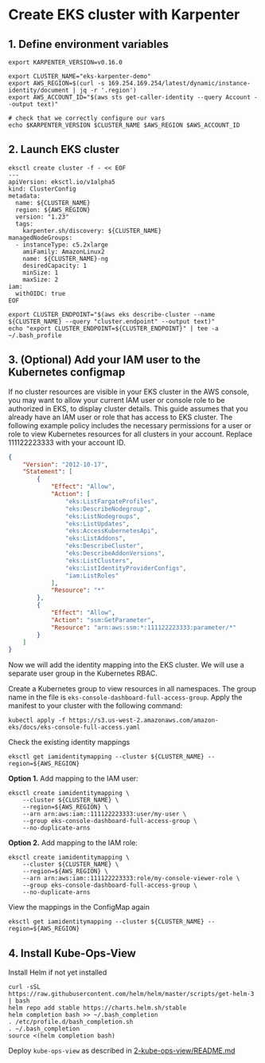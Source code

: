 # Create EKS cluster with Karpenter

## 1. Define environment variables
```
export KARPENTER_VERSION=v0.16.0

export CLUSTER_NAME="eks-karpenter-demo"
export AWS_REGION=$(curl -s 169.254.169.254/latest/dynamic/instance-identity/document | jq -r '.region')
export AWS_ACCOUNT_ID="$(aws sts get-caller-identity --query Account --output text)"

# check that we correctly configure our vars
echo $KARPENTER_VERSION $CLUSTER_NAME $AWS_REGION $AWS_ACCOUNT_ID
```

## 2. Launch EKS cluster
```
eksctl create cluster -f - << EOF
---
apiVersion: eksctl.io/v1alpha5
kind: ClusterConfig
metadata:
  name: ${CLUSTER_NAME}
  region: ${AWS_REGION}
  version: "1.23"
  tags:
    karpenter.sh/discovery: ${CLUSTER_NAME}
managedNodeGroups:
  - instanceType: c5.2xlarge
    amiFamily: AmazonLinux2
    name: ${CLUSTER_NAME}-ng
    desiredCapacity: 1
    minSize: 1
    maxSize: 2
iam:
  withOIDC: true
EOF

export CLUSTER_ENDPOINT="$(aws eks describe-cluster --name ${CLUSTER_NAME} --query "cluster.endpoint" --output text)"
echo "export CLUSTER_ENDPOINT=${CLUSTER_ENDPOINT}" | tee -a ~/.bash_profile
```

## 3. (Optional) Add your IAM user to the Kubernetes configmap
If no cluster resources are visible in your EKS cluster in the AWS console, you may want to allow your current IAM user or console role to be authorized in EKS, to display cluster details. 
This guide assumes that you already have an IAM user or role that has access to EKS cluster. The following example policy includes the necessary permissions for a user or role to view Kubernetes resources for all clusters in your account. Replace 111122223333 with your account ID.
```json
{
    "Version": "2012-10-17",
    "Statement": [
        {
            "Effect": "Allow",
            "Action": [
                "eks:ListFargateProfiles",
                "eks:DescribeNodegroup",
                "eks:ListNodegroups",
                "eks:ListUpdates",
                "eks:AccessKubernetesApi",
                "eks:ListAddons",
                "eks:DescribeCluster",
                "eks:DescribeAddonVersions",
                "eks:ListClusters",
                "eks:ListIdentityProviderConfigs",
                "iam:ListRoles"
            ],
            "Resource": "*"
        },
        {
            "Effect": "Allow",
            "Action": "ssm:GetParameter",
            "Resource": "arn:aws:ssm:*:111122223333:parameter/*"
        }
    ]
}  
```

Now we will add the identity mapping into the EKS cluster. We will use a separate user group in the Kubernetes RBAC.

Create a Kubernetes group to view resources in all namespaces. The group name in the file is ```eks-console-dashboard-full-access-group```. Apply the manifest to your cluster with the following command:
```
kubectl apply -f https://s3.us-west-2.amazonaws.com/amazon-eks/docs/eks-console-full-access.yaml
```

Check the existing identity mappings
```
eksctl get iamidentitymapping --cluster ${CLUSTER_NAME} --region=${AWS_REGION}
```

**Option 1.** Add mapping to the IAM user:
```
eksctl create iamidentitymapping \
    --cluster ${CLUSTER_NAME} \
    --region=${AWS_REGION} \
    --arn arn:aws:iam::111122223333:user/my-user \
    --group eks-console-dashboard-full-access-group \
    --no-duplicate-arns
```

**Option 2.** Add mapping to the IAM role:
```
eksctl create iamidentitymapping \
    --cluster ${CLUSTER_NAME} \
    --region=${AWS_REGION} \
    --arn arn:aws:iam::111122223333:role/my-console-viewer-role \
    --group eks-console-dashboard-full-access-group \
    --no-duplicate-arns
```

View the mappings in the ConfigMap again
```
eksctl get iamidentitymapping --cluster ${CLUSTER_NAME} --region=${AWS_REGION}
```

## 4. Install Kube-Ops-View
Install Helm if not yet installed
```
curl -sSL https://raw.githubusercontent.com/helm/helm/master/scripts/get-helm-3 | bash
helm repo add stable https://charts.helm.sh/stable
helm completion bash >> ~/.bash_completion
. /etc/profile.d/bash_completion.sh
. ~/.bash_completion
source <(helm completion bash)
```
Deploy ```kube-ops-view``` as described in [2-kube-ops-view/README.md](../2-kube-ops-view/README.md)